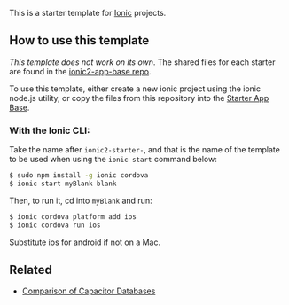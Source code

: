 This is a starter template for [Ionic](http://ionicframework.com/docs/) projects.

## How to use this template

*This template does not work on its own*. The shared files for each starter are found in the [ionic2-app-base repo](https://github.com/driftyco/ionic2-app-base).

To use this template, either create a new ionic project using the ionic node.js utility, or copy the files from this repository into the [Starter App Base](https://github.com/driftyco/ionic2-app-base).

### With the Ionic CLI:

Take the name after `ionic2-starter-`, and that is the name of the template to be used when using the `ionic start` command below:

```bash
$ sudo npm install -g ionic cordova
$ ionic start myBlank blank
```

Then, to run it, cd into `myBlank` and run:

```bash
$ ionic cordova platform add ios
$ ionic cordova run ios
```

Substitute ios for android if not on a Mac.



## Related

- [Comparison of Capacitor Databases](https://nxpkg.github.io/capacitor-database.html)
